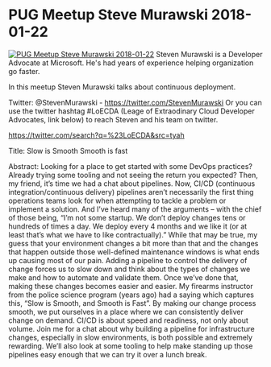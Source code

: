 # PUG Meetup   Steve Murawski 2018-01-22

[![PUG Meetup   Steve Murawski 2018-01-22](https://i4.ytimg.com/vi/SaihBTz1Qd4/hqdefault.jpg "PUG Meetup   Steve Murawski 2018-01-22")](https://www.youtube.com/watch?v=SaihBTz1Qd4)
Steven Murawski is a Developer Advocate at Microsoft. He's had years of experience helping organization go faster.

In this meetup Steven Murawski talks about continuous deployment.

Twitter: @StevenMurawski - https://twitter.com/StevenMurawski
Or you can use the twitter hashtag #LoECDA (Leage of Extraodinary Cloud Developer Advocates, link below) to reach Steven and his team on twitter.

https://twitter.com/search?q=%23LoECDA&src=tyah

Title:
Slow is Smooth
Smooth is fast

Abstract:
Looking for a place to get started with some DevOps practices? Already trying some tooling and not seeing the return you expected? Then, my friend, it’s time we had a chat about pipelines. Now, CI/CD (continuous integration/continuous delivery) pipelines aren’t necessarily the first thing operations teams look for when attempting to tackle a problem or implement a solution. And I’ve heard many of the arguments – with the chief of those being, “I’m not some startup. We don’t deploy changes tens or hundreds of times a day. We deploy every 4 months and we like it (or at least that’s what we have to like contractually).” While that may be true, my guess that your environment changes a bit more than that and the changes that happen outside those well-defined maintenance windows is what ends up causing most of our pain. Adding a pipeline to control the delivery of change forces us to slow down and think about the types of changes we make and how to automate and validate them. Once we’ve done that, making these changes becomes easier and easier. My firearms instructor from the police science program (years ago) had a saying which captures this, “Slow is Smooth, and Smooth is Fast”. By making our change process smooth, we put ourselves in a place where we can consistently deliver change on demand. CI/CD is about speed and readiness, not only about volume. Join me for a chat about why building a pipeline for infrastructure changes, especially in slow environments, is both possible and extremely rewarding. We’ll also look at some tooling to help make standing up those pipelines easy enough that we can try it over a lunch break.


